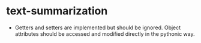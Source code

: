 # text-summarization

* Getters and setters are implemented but should be ignored. Object attributes should be accessed and modified directly in the pythonic way.